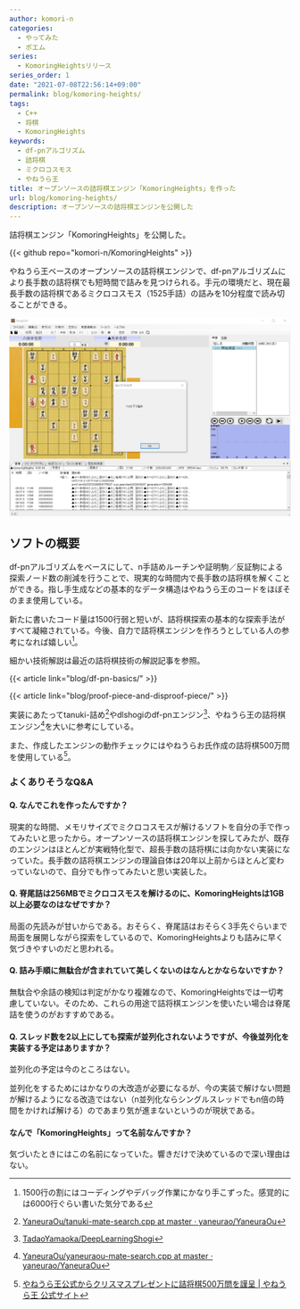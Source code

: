```yaml
---
author: komori-n
categories:
  - やってみた
  - ポエム
series:
  - KomoringHeightsリリース
series_order: 1
date: "2021-07-08T22:56:14+09:00"
permalink: blog/komoring-heights/
tags:
  - C++
  - 将棋
  - KomoringHeights
keywords:
  - df-pnアルゴリズム
  - 詰将棋
  - ミクロコスモス
  - やねうら王
title: オープンソースの詰将棋エンジン「KomoringHeights」を作った
url: blog/komoring-heights/
description: オープンソースの詰将棋エンジンを公開した
---
```


詰将棋エンジン「KomoringHeights」を公開した。

{{< github repo="komori-n/KomoringHeights" >}}

やねうら王ベースのオープンソースの詰将棋エンジンで、df-pnアルゴリズムにより長手数の詰将棋でも短時間で詰みを見つけられる。手元の環境だと、現在最長手数の詰将棋であるミクロコスモス（1525手詰）の詰みを10分程度で読み切ることができる。

![使用画面](komoringheights.jpg)

## ソフトの概要

df-pnアルゴリズムをベースにして、n手詰めルーチンや証明駒／反証駒による探索ノード数の削減を行うことで、現実的な時間内で長手数の詰将棋を解くことができる。指し手生成などの基本的なデータ構造はやねうら王のコードをほぼそのまま使用している。

新たに書いたコード量は1500行弱と短いが、詰将棋探索の基本的な探索手法がすべて凝縮されている。今後、自力で詰将棋エンジンを作ろうとしている人の参考になれば嬉しい[^1]。

[^1]: 1500行の割にはコーディングやデバッグ作業にかなり手こずった。感覚的には6000行ぐらい書いた気分である

細かい技術解説は最近の詰将棋技術の解説記事を参照。

{{< article link="blog/df-pn-basics/" >}}

{{< article link="blog/proof-piece-and-disproof-piece/" >}}

実装にあたってtanuki-詰め[^2]やdlshogiのdf-pnエンジン[^3]、やねうら王の詰将棋エンジン[^4]を大いに参考にしている。

[^2]: [YaneuraOu/tanuki-mate-search.cpp at master · yaneurao/YaneuraOu](https://github.com/yaneurao/YaneuraOu/blob/master/source/engine/tanuki-mate-engine/tanuki-mate-search.cpp)
[^3]: [TadaoYamaoka/DeepLearningShogi](https://github.com/TadaoYamaoka/DeepLearningShogi)
[^4]: [YaneuraOu/yaneuraou-mate-search.cpp at master · yaneurao/YaneuraOu](https://github.com/yaneurao/YaneuraOu/blob/master/source/engine/yaneuraou-mate-engine/yaneuraou-mate-search.cpp)

また、作成したエンジンの動作チェックにはやねうらお氏作成の詰将棋500万問を使用している[^5]。

[^5]: [やねうら王公式からクリスマスプレゼントに詰将棋500万問を謹呈 | やねうら王 公式サイト](https://yaneuraou.yaneu.com/2020/12/25/christmas-present/)

### よくありそうなQ&A

#### Q. なんでこれを作ったんですか？

現実的な時間、メモリサイズでミクロコスモスが解けるソフトを自分の手で作ってみたいと思ったから。オープンソースの詰将棋エンジンを探してみたが、既存のエンジンはほとんどが実戦特化型で、超長手数の詰将棋には向かない実装になっていた。長手数の詰将棋エンジンの理論自体は20年以上前からほとんど変わっていないので、自分でも作ってみたいと思い実装した。

#### Q. 脊尾詰は256MBでミクロコスモスを解けるのに、KomoringHeightsは1GB以上必要なのはなぜですか？

局面の先読みが甘いからである。おそらく、脊尾詰はおそらく3手先ぐらいまで局面を展開しながら探索をしているので、KomoringHeightsよりも詰みに早く気づきやすいのだと思われる。

#### Q. 詰み手順に無駄合が含まれていて美しくないのはなんとかならないですか？

無駄合や余詰の検知は判定がかなり複雑なので、KomoringHeightsでは一切考慮していない。そのため、これらの用途で詰将棋エンジンを使いたい場合は脊尾詰を使うのがおすすめである。

#### Q. スレッド数を2以上にしても探索が並列化されないようですが、今後並列化を実装する予定はありますか？

並列化の予定は今のところはない。

並列化をするためにはかなりの大改造が必要になるが、今の実装で解けない問題が解けるようになる改造ではない（n並列化ならシングルスレッドでもn倍の時間をかければ解ける）のであまり気が進まないというのが現状である。

#### なんで「KomoringHeights」って名前なんですか？

気づいたときにはこの名前になっていた。響きだけで決めているので深い理由はない。
